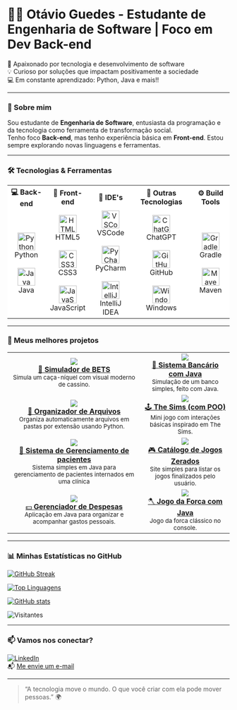 # 👨‍💻 Otávio Guedes - Estudante de Engenharia de Software | Foco em Dev Back-end

🚀 Apaixonado por tecnologia e desenvolvimento de software  
💡 Curioso por soluções que impactam positivamente a sociedade  
💻 Em constante aprendizado: Python, Java e mais!!

---

### 🧠 Sobre mim

Sou estudante de **Engenharia de Software**, entusiasta da programação e da tecnologia como ferramenta de transformação social.  
Tenho foco **Back-end**, mas tenho experiência básica em **Front-end**. Estou sempre explorando novas linguagens e ferramentas.

---

### 🛠️ Tecnologias & Ferramentas

<table align="center" style="background-color: white;">
  <tr>
    <th>💻 Back-end</th>
    <th>🎨 Front-end</th>
    <th>🧰 IDE's</th>
    <th>🧪 Outras Tecnologias</th>
    <th>⚙️ Build Tools</th>
  </tr>
  <tr>
    <td align="center">
      <img src="https://cdn.jsdelivr.net/gh/devicons/devicon/icons/python/python-original.svg" height="40" alt="Python logo" />
      <br>Python
      <br><br>
      <img src="https://cdn.jsdelivr.net/gh/devicons/devicon/icons/java/java-original.svg" height="40" alt="Java logo" />
      <br>Java
    </td>
    <td align="center">
      <img src="https://cdn.jsdelivr.net/gh/devicons/devicon/icons/html5/html5-original.svg" height="40" alt="HTML5 logo" />
      <br>HTML5
      <br><br>
      <img src="https://cdn.jsdelivr.net/gh/devicons/devicon/icons/css3/css3-original.svg" height="40" alt="CSS3 logo" />
      <br>CSS3
      <br><br>
      <img src="https://cdn.jsdelivr.net/gh/devicons/devicon/icons/javascript/javascript-original.svg" height="40" alt="JavaScript logo" />
      <br>JavaScript
    </td>
    <td align="center">
      <img src="https://cdn.jsdelivr.net/gh/devicons/devicon/icons/vscode/vscode-original.svg" height="40" alt="VSCode logo" />
      <br>VSCode
      <br><br>
      <img src="https://cdn.jsdelivr.net/gh/devicons/devicon/icons/pycharm/pycharm-original.svg" height="40" alt="PyCharm logo" />
      <br>PyCharm
      <br><br>
      <img src="https://cdn.jsdelivr.net/gh/devicons/devicon/icons/intellij/intellij-original.svg" height="40" alt="IntelliJ IDEA logo" />
      <br>IntelliJ IDEA
    </td>
    <td align="center">
      <img src="https://upload.wikimedia.org/wikipedia/commons/0/04/ChatGPT_logo.svg" height="40" alt="ChatGPT logo" />
      <br>ChatGPT
      <br><br>
      <img src="https://cdn.jsdelivr.net/gh/devicons/devicon/icons/github/github-original.svg" height="40" alt="GitHub logo" />
      <br>GitHub
      <br><br>
      <img src="https://cdn.jsdelivr.net/gh/devicons/devicon/icons/windows8/windows8-original.svg" height="40" alt="Windows logo" />
      <br>Windows
    </td>
    <td align="center">
      <img src="https://gradle.org/images/gradle-logo.png" height="40" alt="Gradle logo" />
      <br>Gradle
      <br><br>
      <img src="https://upload.wikimedia.org/wikipedia/commons/5/52/Apache_Maven_logo.svg" height="40" alt="Maven logo" />
      <br>Maven
    </td>
  </tr>
</table>

---

### 🚀 Meus melhores projetos

<table>
  <tr>
    <td align="center">
      <a href="https://github.com/PandaLoko27/SimuladorDeBETS">
        <img src="https://img.shields.io/badge/-Simulador%20de%20BETS-111?style=for-the-badge&logo=python&logoColor=white" />
        <br/>
        🎰 <strong>Simulador de BETS</strong>
      </a>
      <br/>
      <sub>Simula um caça-níquel com visual moderno de cassino.</sub>
    </td>
    <td align="center">
      <a href="https://github.com/PandaLoko27/sistema-bancario-java-poo">
        <img src="https://img.shields.io/badge/-Sistema%20Bancário-ED8B00?style=for-the-badge&logo=java&logoColor=white" />
        <br/>
        🏦 <strong>Sistema Bancário com Java</strong>
      </a>
      <br/>
      <sub>Simulação de um banco simples, feito com Java.</sub>
    </td>
  </tr>
  <tr>
    <td align="center">
      <a href="https://github.com/PandaLoko27/MyOwnLilCodes--PYTHON-/blob/main/OrganizadorDeArquivos.py">
        <img src="https://img.shields.io/badge/-Organizador%20de%20Arquivos-306998?style=for-the-badge&logo=python&logoColor=white" />
        <br/>
        🔧 <strong>Organizador de Arquivos</strong>
      </a>
      <br/>
      <sub>Organiza automaticamente arquivos em pastas por extensão usando Python.</sub>
    </td>
    <td align="center">
      <a href="https://github.com/PandaLoko27/MyOwnLilCodes--PYTHON-/blob/main/TheSims.py">
        <img src="https://img.shields.io/badge/-The%20Sims%20(POO)-brightgreen?style=for-the-badge&logo=python&logoColor=white" />
        <br/>
        🕹️ <strong>The Sims (com POO)</strong>
      </a>
      <br/>
      <sub>Mini jogo com interações básicas inspirado em The Sims.</sub>
    </td>
  </tr>
  <tr>
    <td align="center">
      <a href="https://github.com/PandaLoko27/Sistema_de_Gerenciamento_de_Pacientes---Java">
        <img src="https://img.shields.io/badge/-Sistema de Gerenciamento de pacientes%20Simples-e34c26?style=for-the-badge&logo=java&logoColor=white" />
        <br/>
        🏥 <strong>Sistema de Gerenciamento de pacientes</strong>
      </a>
      <br/>
      <sub>Sistema simples em Java para gerenciamento de pacientes internados em uma clínica</sub>
    </td>
    <td align="center">
      <a href="https://github.com/PandaLoko27/MyOwnLilCodes--HTML-CSS/tree/main/Catalogo%20de%20jogos%20zerados">
        <img src="https://img.shields.io/badge/-Catálogo%20de%20Jogos-ff5722?style=for-the-badge&logo=javascript&logoColor=white" />
        <br/>
        🎮 <strong>Catálogo de Jogos Zerados</strong>
      </a>
      <br/>
      <sub>Site simples para listar os jogos finalizados pelo usuário.</sub>
    </td>
  </tr>
  <tr>
    <td align="center">
      <a href="https://github.com/PandaLoko27/MyOwnLilCodes--Java/tree/main/Gerenciador%20de%20despesas">
        <img src="https://img.shields.io/badge/-Gerenciador%20de%20Despesas-brown?style=for-the-badge&logo=java&logoColor=white" />
        <br/>
        💵 <strong>Gerenciador de Despesas</strong>
      </a>
      <br/>
      <sub>Aplicação em Java para organizar e acompanhar gastos pessoais.</sub>
    </td>
    <td align="center">
      <a href="https://github.com/PandaLoko27/JogoForca--JAVA">
        <img src="https://img.shields.io/badge/-Jogo%20da%20Forca-007396?style=for-the-badge&logo=java&logoColor=white" />
        <br/>
        🪓 <strong>Jogo da Forca com Java</strong>
      </a>
      <br/>
      <sub>Jogo da forca clássico no console.</sub>
    </td>
  </tr>
</table>

---

### 📊 Minhas Estatísticas no GitHub

[![GitHub Streak](https://streak-stats.demolab.com?user=PandaLoko27&theme=merko&locale=pt_BR&date_format=j%2Fn%5B%2FY%5D&card_width=500)](https://git.io/streak-stats)

[![Top Linguagens](https://github-readme-stats.vercel.app/api/top-langs/?username=PandaLoko27&langs_count=8&layout=compact&theme=merko)](https://github.com/PandaLoko27/github-readme-stats)

[![GitHub stats](https://github-readme-stats.vercel.app/api?username=PandaLoko27&show_icons=true&theme=merko&count_private=true)](https://github.com/PandaLoko27/github-readme-stats)

![Visitantes](https://komarev.com/ghpvc/?username=PandaLoko27&label=Visualiza%C3%A7%C3%B5es+do+perfil&color=green)

---

### 📫 Vamos nos conectar?

[![LinkedIn](https://img.shields.io/badge/LinkedIn-0077B5?logo=linkedin&logoColor=fff)](https://www.linkedin.com/in/otávio-guedes-27042007og/)  
📬 [Me envie um e-mail](mailto:otavioaredes62@gmail.com)

---

> “A tecnologia move o mundo. O que você criar com ela pode mover pessoas.” 🌍
